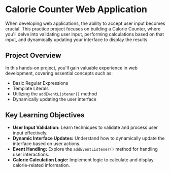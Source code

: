 # Calorie Counter Web Application

When developing web applications, the ability to accept user input becomes crucial. This practice project focuses on building a Calorie Counter, where you'll delve into validating user input, performing calculations based on that input, and dynamically updating your interface to display the results.

## Project Overview

In this hands-on project, you'll gain valuable experience in web development, covering essential concepts such as:

- Basic Regular Expressions
- Template Literals
- Utilizing the `addEventListener()` method
- Dynamically updating the user interface

## Key Learning Objectives

- **User Input Validation:** Learn techniques to validate and process user input effectively.
- **Dynamic Interface Updates:** Understand how to dynamically update the interface based on user actions.
- **Event Handling:** Explore the `addEventListener()` method for handling user interactions.
- **Calorie Calculation Logic:** Implement logic to calculate and display calorie-related information.
